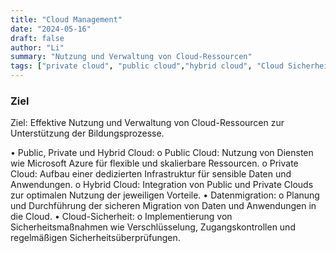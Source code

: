 ```yaml
---
title: "Cloud Management"
date: "2024-05-16"
draft: false
author: "Li"
summary: "Nutzung und Verwaltung von Cloud-Ressourcen"
tags: ["private cloud", "public cloud","hybrid cloud", "Cloud Sicherheit"]
---
```




### Ziel

Ziel: Effektive Nutzung und Verwaltung von Cloud-Ressourcen zur Unterstützung der Bildungsprozesse.

•	Public, Private und Hybrid Cloud:
o	Public Cloud: Nutzung von Diensten wie Microsoft Azure für flexible und skalierbare Ressourcen.
o	Private Cloud: Aufbau einer dedizierten Infrastruktur für sensible Daten und Anwendungen.
o	Hybrid Cloud: Integration von Public und Private Clouds zur optimalen Nutzung der jeweiligen Vorteile.
•	Datenmigration:
o	Planung und Durchführung der sicheren Migration von Daten und Anwendungen in die Cloud.
•	Cloud-Sicherheit:
o	Implementierung von Sicherheitsmaßnahmen wie Verschlüsselung, Zugangskontrollen und regelmäßigen Sicherheitsüberprüfungen.
